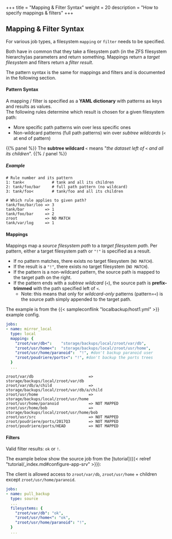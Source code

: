 +++
title = "Mapping & Filter Syntax"
weight = 20
description = "How to specify mappings & filters"
+++

## Mapping & Filter Syntax

For various job types, a filesystem `mapping` or `filter` needs to be
specified.

Both have in common that they take a filesystem path (in the ZFS filesystem hierarchy)as parameters and return something.
Mappings return a *target filesystem* and filters return a *filter result*.

The pattern syntax is the same for mappings and filters and is documented in the following section.

#### Pattern Syntax

A mapping / filter is specified as a **YAML dictionary** with patterns as keys and
results as values.<br />
The following rules determine which result is chosen for a given filesystem path:

* More specific path patterns win over less specific ones
* Non-wildcard patterns (full path patterns) win over *subtree wildcards* (`<` at end of pattern)

{{% panel %}}
The **subtree wildcard** `<` means "*the dataset left of `<` and all its children*".
{{% / panel %}}

##### Example

```
# Rule number and its pattern
1: tank<            # tank and all its children
2: tank/foo/bar     # full path pattern (no wildcard)
3: tank/foo<        # tank/foo and all its children

# Which rule applies to given path?
tank/foo/bar/loo => 3
tank/bar         => 1
tank/foo/bar     => 2
zroot            => NO MATCH
tank/var/log     => 1
```

#### Mappings

Mappings map a *source filesystem path* to a *target filesystem path*.
Per pattern, either a target filesystem path or `"!"` is specified as a result.

* If no pattern matches, there exists no target filesystem (`NO MATCH`).
* If the result is a `"!"`, there exists no target filesystem (`NO MATCH`).
* If the pattern is a non-wildcard pattern, the source path is mapped to the target path on the right.
* If the pattern ends with a *subtree wildcard* (`<`), the source path is **prefix-trimmed** with the path specified left of `<`.
  * Note: this means that only for *wildcard-only* patterns (pattern=`<`) is the source path simply appended to the target path.

The example is from the {{< sampleconflink "localbackup/host1.yml" >}} example config.

```yaml
jobs:
- name: mirror_local
  type: local
  mapping: {
    "zroot/var/db<":    "storage/backups/local/zroot/var/db",
    "zroot/usr/home<":  "storage/backups/local/zroot/usr/home",
    "zroot/usr/home/paranoid":  "!", #don't backup paranoid user
    "zroot/poudriere/ports<": "!", #don't backup the ports trees
  }
  ...
```

```
zroot/var/db                        => storage/backups/local/zroot/var/db
zroot/var/db/a/child                => storage/backups/local/zroot/var/db/a/child
zroot/usr/home                      => storage/backups/local/zroot/usr/home
zroot/usr/home/paranoid             => NOT MAPPED
zroot/usr/home/bob                  => storage/backups/local/zroot/usr/home/bob
zroot/usr/src                       => NOT MAPPED
zroot/poudriere/ports/2017Q3        => NOT MAPPED
zroot/poudriere/ports/HEAD          => NOT MAPPED
```

#### Filters

Valid filter results: `ok` or `!`.

The example below show the source job from the [tutorial]({{< relref "tutorial/_index.md#configure-app-srv" >}}):

The client is allowed access to `zroot/var/db`, `zroot/usr/home` + children except `zroot/usr/home/paranoid`.

```yaml
jobs:
- name: pull_backup
  type: source
  ...
  filesystems: {
    "zroot/var/db": "ok",
    "zroot/usr/home<": "ok",
    "zroot/usr/home/paranoid": "!",
  }
  ...
```
